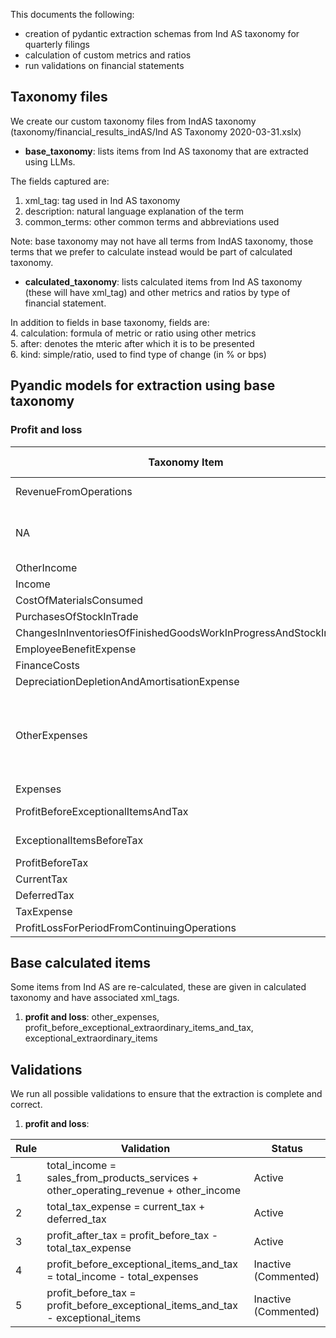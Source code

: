 This documents the following:  
- creation of pydantic extraction schemas from Ind AS taxonomy for quarterly filings
- calculation of custom metrics and ratios
- run validations on financial statements

## Taxonomy files

We create our custom taxonomy files from IndAS taxonomy (taxonomy/financial_results_indAS/Ind AS Taxonomy 2020-03-31.xslx)

- **base_taxonomy**: lists items from Ind AS taxonomy that are extracted using LLMs. 

The fields captured are:
1. xml_tag: tag used in Ind AS taxonomy
2. description: natural language explanation of the term
3. common_terms: other common terms and abbreviations used

Note: base taxonomy may not have all terms from IndAS taxonomy, those terms that we prefer to calculate instead would be part of calculated taxonomy.

- **calculated_taxonomy**: lists calculated items from Ind AS taxonomy (these will have xml_tag) and other metrics and ratios by type of financial statement.

In addition to fields in base taxonomy, fields are:  
4. calculation: formula of metric or ratio using other metrics  
5. after: denotes the mteric after which it is to be presented  
6. kind: simple/ratio, used to find type of change (in % or bps)  

## Pyandic models for extraction using base taxonomy

### Profit and loss

| Taxonomy Item | Pydantic Item | Change | Reason for Inclusion/Deletion |
|---------------|---------------|--------|-------------------------------|
| RevenueFromOperations | sales_from_products_services | Renamed | to indicate revenue from product/services |
| NA | other_operating_revenue | Added | to provide more granular classification of revenue not from product/services |
| OtherIncome | other_income | | |
| Income | total_income | | |
| CostOfMaterialsConsumed | cost_of_materials_consumed | | |
| PurchasesOfStockInTrade | purchases_of_stock_in_trade | | |
| ChangesInInventoriesOfFinishedGoodsWorkInProgressAndStockInTrade | changes_in_inventories | | |
| EmployeeBenefitExpense | employee_benefit_expense | | |
| FinanceCosts | finance_costs | | |
| DepreciationDepletionAndAmortisationExpense | depreciation_and_amortisation | | |
| OtherExpenses | other_expenses | Removed | moved to calculated_taxonomy.json as a derived field, so as to avoid any mismatch if there are other expenses that we don't capture in pydantic model |
| Expenses | total_expenses | | |
| ProfitBeforeExceptionalItemsAndTax | profit_before_exceptional_extraordinary_items_and_tax | Removed | moved to calculated_taxonomy.json |
| ExceptionalItemsBeforeTax | exceptional_extraordinary_items | Removed | moved to calculated_taxonomy.json |
| ProfitBeforeTax | profit_before_tax | | |
| CurrentTax | current_tax | | |
| DeferredTax | deferred_tax | | |
| TaxExpense | total_tax_expense | | |
| ProfitLossForPeriodFromContinuingOperations | profit_after_tax | | |

## Base calculated items 

Some items from Ind AS are re-calculated, these are given in calculated taxonomy and have associated xml_tags.

1. **profit and loss**: other_expenses, profit_before_exceptional_extraordinary_items_and_tax, exceptional_extraordinary_items

## Validations

We run all possible validations to ensure that the extraction is complete and correct.

1. **profit and loss**: 

| Rule | Validation | Status |
|------|------------|--------|
| 1 | total_income = sales_from_products_services + other_operating_revenue + other_income | Active |
| 2 | total_tax_expense = current_tax + deferred_tax | Active |
| 3 | profit_after_tax = profit_before_tax - total_tax_expense | Active |
| 4 | profit_before_exceptional_items_and_tax = total_income - total_expenses | Inactive (Commented) |
| 5 | profit_before_tax = profit_before_exceptional_items_and_tax - exceptional_items | Inactive (Commented) |
